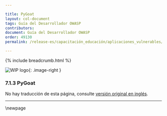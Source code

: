 ```yaml
---

title: PyGoat
layout: col-document
tags: Guía del Desarrollador OWASP
contributors:
document: Guía del Desarrollador OWASP
order: 49130
permalink: /release-es/capacitación_educación/aplicaciones_vulnerables/pygoat/

---
```


{% include breadcrumb.html %}

<style type="text/css">
.image-right {
  height: 180px;
  display: block;
  margin-left: auto;
  margin-right: auto;
  float: right;
}
</style>

![WIP logo](../../../../assets/images/dg_wip.png "Trabajo en curso"){: .image-right }

### 7.1.3 PyGoat

No hay traducción de esta página, consulte [versión original en inglés][release090103].

----

[release090103]: https://github.com/OWASP/www-project-developer-guide/blob/main/release/09-training-education/01-vulnerable-apps/03-pygoat.md

\newpage
